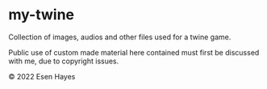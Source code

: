 # my-twine
Collection of images, audios and other files used for a twine game.

Public use of custom made material here contained must first be discussed with me, due to copyright issues.

© 2022 Esen Hayes
